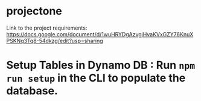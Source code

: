 ﻿# projectone
Link to the project requirements:
https://docs.google.com/document/d/1wuHRYDgAzvgjHvaKVxGZY76KnuXPSKNq3Tq8-54dkzg/edit?usp=sharing


# Setup Tables in Dynamo DB : Run `npm run setup` in the CLI to populate the database.
